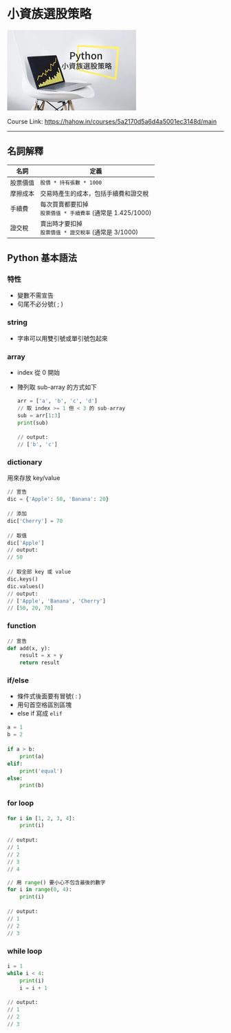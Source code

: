 # 小資族選股策略

![20191123_162627](img/20191123_162627.png)

Course Link: <https://hahow.in/courses/5a2170d5a6d4a5001ec3148d/main>

---

## 名詞解釋

| 名詞     | 定義                                                          |
| -------- | ------------------------------------------------------------- |
| 股票價值 | `股價 * 持有張數 * 1000`                                      |
| 摩擦成本 | 交易時產生的成本，包括手續費和證交稅                          |
| 手續費   | 每次買賣都要扣掉<br>`股票價值 * 手續費率` (通常是 1.425/1000) |
| 證交稅   | 賣出時才要扣掉<br>`股票價值 * 證交稅率` (通常是 3/1000)       |

## Python 基本語法

### 特性

- 變數不需宣告
- 句尾不必分號( ; )

### string

- 字串可以用雙引號或單引號包起來

### array

- index 從 0 開始
- 陣列取 sub-array 的方式如下

    ``` python
    arr = ['a', 'b', 'c', 'd']
    // 取 index >= 1 但 < 3 的 sub-array
    sub = arr[1:3]
    print(sub)

    // output:
    // ['b', 'c']
    ```

### dictionary

用來存放 key/value

``` python
// 宣告
dic = {'Apple': 50, 'Banana': 20}

// 添加
dic['Cherry'] = 70

// 取值
dic['Apple']
// output:
// 50

// 取全部 key 或 value
dic.keys()
dic.values()
// output:
// ['Apple', 'Banana', 'Cherry']
// [50, 20, 70]
```

### function

``` python
// 宣告
def add(x, y):
    result = x + y
    return result
```

### if/else

- 條件式後面要有冒號( : )
- 用句首空格區別區塊
- else if 寫成 `elif`

``` python
a = 1
b = 2

if a > b:
    print(a)
elif:
    print('equal')
else:
    print(b)
```

### for loop

``` python
for i in [1, 2, 3, 4]:
    print(i)

// output:
// 1
// 2
// 3
// 4
```

``` python
// 用 range() 要小心不包含最後的數字
for i in range(0, 4):
    print(i)

// output:
// 1
// 2
// 3
```

### while loop

``` python
i = 1
while i < 4:
    print(i)
    i = i + 1

// output:
// 1
// 2
// 3
```

